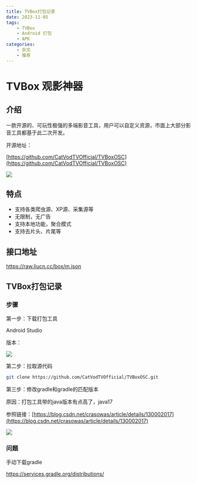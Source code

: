 ```yaml
---
title: TVBox打包记录
date: 2023-11-05
tags:
	- TVBox
	- Android 打包
	- APK
categories:
    - 杂文
    - 推荐
---
```


# TVBox 观影神器

## 介绍

一款开源的、可玩性极强的多端影音工具，用户可以自定义资源，市面上大部分影音工具都基于此二次开发。

开源地址：

[https://github.com/CatVodTVOfficial/TVBoxOSC](https://github.com/CatVodTVOfficial/TVBoxOSC)

![](https://cdn.jsdelivr.net/gh/hfshaobing/picx-images-hosting@master/20231105/2023-11-05_174108.jfb3a6k9e9c.webp)

## 特点

- 支持各类爬虫源、XP源、采集源等
- 无限制，无广告
- 支持本地功能，聚合模式
- 支持去片头、片尾等

## 接口地址

https://raw.liucn.cc/box/m.json



## TVBox打包记录

### 步骤

第一步：下载打包工具

Android Studio  

版本：

![](https://cdn.jsdelivr.net/gh/hfshaobing/picx-images-hosting@master/20231105/AndroidStudio版本.4wkupa6lafm0.webp)

第二步：拉取源代码

```sh
git clone https://github.com/CatVodTVOfficial/TVBoxOSC.git
```

第三步：修改gradle和gradle的匹配版本

原因：打包工具带的java版本有点高了，java17

参照链接：[https://blog.csdn.net/crasowas/article/details/130002017](https://blog.csdn.net/crasowas/article/details/130002017)

![](https://cdn.jsdelivr.net/gh/hfshaobing/picx-images-hosting@master/20231105/动画.7l1z1v638ng0.gif)



### 问题

手动下载gradle

https://services.gradle.org/distributions/